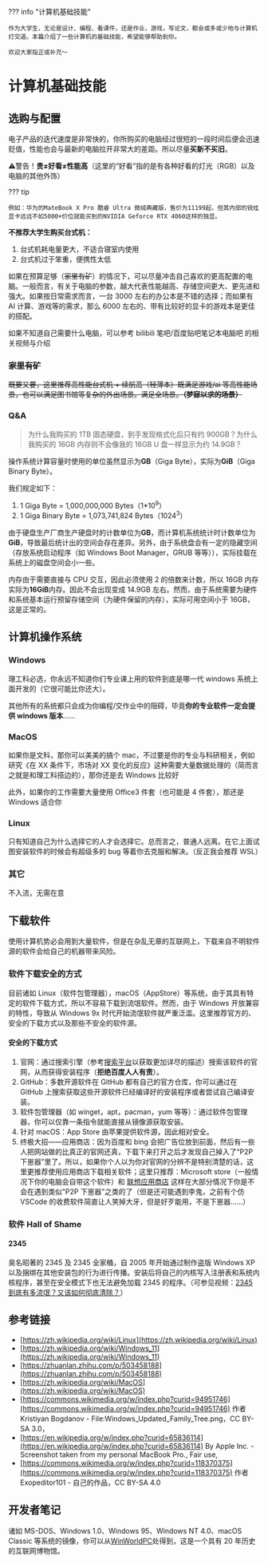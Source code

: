 ??? info "计算机基础技能"

    作为大学生，无论是设计、编程、看课件，还是作业，游戏，写论文，都会或多或少地与计算机打交道。本篇介绍了一些计算机的基础技能，希望能够帮助到你。

    欢迎大家指正或补充～

# **计算机基础技能**

## 选购与配置

电子产品的迭代速度是非常快的，你所购买的电脑经过很短的一段时间后便会迅速贬值，性能也会与最新的电脑拉开非常大的差距。所以尽量**买新不买旧**。

⚠️警告！**贵≠好看≠性能高**（这里的“好看”指的是有各种好看的灯光（RGB）以及电脑的其他外饰）

??? tip

    例如：华为的MateBook X Pro 酷睿 Ultra 微绒典藏版，售价为11199起，但其内部的锐炫显卡远远不如5000+价位就能买到的NVIDIA Geforce RTX 4060这样的独显。

**不推荐大学生购买台式机：**

1. 台式机耗电量更大，不适合寝室内使用
2. 台式机过于笨重，便携性太低

如果在预算足够（<s>家里有矿</s>）的情况下，可以尽量冲击自己喜欢的更高配置的电脑。一般而言，有关于电脑的参数，越大代表性能越高、存储空间更大、更先进和强大。如果按日常需求而言，一台 3000 左右的办公本是不错的选择；而如果有 AI 计算、游戏等的需求，那么 6000 左右的、带有比较好的显卡的游戏本是更佳的搭配。

如果不知道自己需要什么电脑，可以参考 bilibili 笔吧/百度贴吧笔记本电脑吧 的相关视频与介绍

### <s>家里有矿</s>

<s>既要又要，这里推荐高性能台式机 + 续航高（轻薄本）既满足游戏/ai 等高性能场景，也可以满足图书馆等复杂的外出场景。满足全场景。**（梦寐以求的场景）**</s>

### Q&A

> 为什么我购买的 1TB 固态硬盘，到手发现格式化后只有约 900GB？为什么我购买的 16GB 内存则不会像我的 16GB U 盘一样显示为约 14.9GB？

操作系统计算容量时使用的单位虽然显示为**GB**（Giga Byte），实际为**GiB**（Giga Binary Byte）。

我们规定如下：

1. 1 Giga Byte = 1,000,000,000 Bytes（1\*10<sup>9</sup>）
2. 1 Giga Binary Byte = 1,073,741,824 Bytes（1024<sup>3</sup>）

由于硬盘生产厂商生产硬盘时的计数单位为**GB**，而计算机系统统计时计数单位为**GiB**，导致最后统计出的空间会存在差异。另外，由于系统盘会有一定的隐藏空间（存放系统启动程序（如 Windows Boot Manager，GRUB 等等）），实际挂载在系统上的磁盘空间会小一些。

内存由于需要直接与 CPU 交互，因此必须使用 2 的倍数来计数，所以 16GB 内存实际为**16GiB**内存。因此不会出现变成 14.9GB 左右。然而，由于系统需要为硬件和系统基本运行预留存储空间（为硬件保留的内存），实际可用空间小于 16GB，这是正常的。

## 计算机操作系统

### Windows

理工科必选，你永远不知道你们专业课上用的软件到底是哪一代 windows 系统上面开发的（它很可能比你还大）。

其他所有的系统都只会成为你编程/交作业中的阻碍，毕竟**你的专业软件一定会提供 windows 版本**……

### MacOS

如果你是文科，那你可以美美的搞个 mac，不过要是你的专业与科研相关，例如研究《在 XX 条件下，市场对 XX 变化的反应》这种需要大量数据处理的（简而言之就是和理工科搭边的），那你还是去 Windows 比较好

此外，如果你的工作需要大量使用 Office3 件套（也可能是 4 件套），那还是 Windows 适合你

### Linux

只有知道自己为什么选择它的人才会选择它。总而言之，普通人远离。在它上面试图安装软件的时候会有超级多的 bug 等着你去克服和解决。（反正我会推荐 WSL）

### 其它

不入流，无需在意

## 下载软件

使用计算机势必会用到大量软件，但是在杂乱无章的互联网上，下载来自不明软件源的软件会给自己的机器带来风险。

### 软件下载安全的方式

目前诸如 Linux（软件包管理器），macOS（AppStore）等系统，由于其具有特定的软件下载方式，所以不容易下载到流氓软件。然而，由于 Windows 开放兼容的特性，导致从 Windows 9x 时代开始流氓软件就严重泛滥。这里推荐官方的、安全的下载方式以及那些不安全的软件源。

#### 安全的下载方式

1. 官网：通过搜索引擎（参考[搜索平台](../02-search-platforms/search-platforms.md)以获取更加详尽的描述）搜索该软件的官网，从而获得安装程序（**拒绝百度人人有责**）。
2. GitHub：多数开源软件在 GitHub 都有自己的官方仓库，你可以通过在 GitHub 上搜索获取这些开源软件已经编译好的安装程序或者尝试自己编译安装。
3. 软件包管理器（如 winget，apt，pacman，yum 等等）：通过软件包管理器，你可以仅靠一条指令就能直接从镜像源获取安装。
4. 针对 macOS：App Store 由苹果提供软件源，因此相对安全。
5. 终极大招——应用商店：因为百度和 bing 会把广告位放到前面，然后有一些人把网站做的比真正的官网还真，下载下来打开之后才发现自己掉入了“P2P 下崽器”里了。所以，如果你个人以为你对官网的分辨不是特别清楚的话，这里更推荐使用应用商店下载相关软件；这里只推荐：Microsoft store（一般情况下你的电脑会自带这个软件）和 [联想应用商店](https://lestore.lenovo.com/) 这样在大部分情况下你是不会在遇到类似"P2P 下崽器"之类的了（但是还可能遇到李鬼，之前有个仿 VSCode 的收费软件简直让人笑掉大牙，但是好歹能用，不是下崽器……）

### 软件 Hall of Shame

#### 2345

臭名昭著的 2345 及 2345 全家桶，自 2005 年开始通过制作盗版 Windows XP 以及捆绑在其他安装包的行为进行传播。安装后将自己的内核写入注册表和系统内核程序，甚至在安全模式下也无法避免加载 2345 的程序。（可参见视频：[2345 到底有多流氓？又该如何彻底清除？](https://www.bilibili.com/video/BV13L4y1s7pF)）

## 参考链接

- [https://zh.wikipedia.org/wiki/Linux](https://zh.wikipedia.org/wiki/Linux)
- [https://zh.wikipedia.org/wiki/Windows_11](https://zh.wikipedia.org/wiki/Windows_11)
- [https://zhuanlan.zhihu.com/p/503458188](https://zhuanlan.zhihu.com/p/503458188)
- [https://zh.wikipedia.org/wiki/MacOS](https://zh.wikipedia.org/wiki/MacOS)
- [https://commons.wikimedia.org/w/index.php?curid=94951746](https://commons.wikimedia.org/w/index.php?curid=94951746) 作者 Kristiyan Bogdanov - File:Windows_Updated_Family_Tree.png，CC BY-SA 3.0，
- [https://en.wikipedia.org/w/index.php?curid=65836114](https://en.wikipedia.org/w/index.php?curid=65836114) By Apple Inc. - Screenshot taken from my personal MacBook Pro., Fair use,
- [https://commons.wikimedia.org/w/index.php?curid=118370375](https://commons.wikimedia.org/w/index.php?curid=118370375) 作者 Exopeditor101 - 自己的作品，CC BY-SA 4.0

## 开发者笔记

诸如 MS-DOS、Windows 1.0、Windows 95、Windows NT 4.0、macOS Classic 等系统的镜像，你可以从[WinWorldPC](https://winworldpc.com/)处得到，这是一个具有 20 年历史的互联网博物馆。
